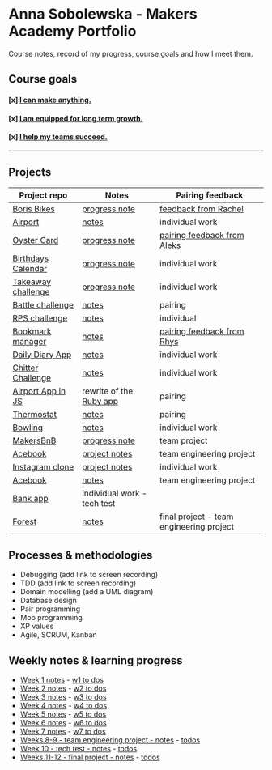 # Anna Sobolewska - Makers Academy Portfolio

Course notes, record of my progress, course goals and how I meet them.

## Course goals

#### [x] [I can make anything.](https://github.com/aniasobo/portfolio/blob/master/goals/goal-1-make-anything.md)

#### [x] [I am equipped for long term growth.](https://github.com/aniasobo/portfolio/blob/master/goals/goal-2-learning.md)

#### [x] [I help my teams succeed.](https://github.com/aniasobo/portfolio/blob/master/goals/goal-3-team.md)

---

## Projects

Project repo | Notes | Pairing feedback
--- | --- | ---
[Boris Bikes](https://github.com/aniasobo/Boris-Bikes) |  [progress note](https://github.com/aniasobo/portfolio/blob/master/challenges/boris-bikes.md) | [feedback from Rachel](https://github.com/aniasobo/portfolio/blob/master/feedback/Feedback-from-Rachel.pdf)
[Airport](https://github.com/aniasobo/airport_challenge) |  [notes](https://github.com/aniasobo/portfolio/blob/master/challenges/airport.md) | individual work  
[Oyster Card](https://github.com/aniasobo/oystercard1) | [progress note](https://github.com/aniasobo/portfolio/blob/master/challenges/oystercard.md) | [pairing feedback from Aleks](https://github.com/aniasobo/portfolio/blob/master/feedback/Feedback%20from%20Aleks%20-%20June%204.pdf)
[Birthdays Calendar](https://github.com/aniasobo/birthdaycal) | [progress note](https://github.com/aniasobo/portfolio/blob/master/challenges/birthdays.md) | individual work
[Takeaway challenge](https://github.com/aniasobo/takeaway-challenge) | [progress note](https://github.com/aniasobo/portfolio/blob/master/challenges/takeaway.md) | individual work
[Battle challenge](https://github.com/aniasobo/poki-battle) | [notes](https://github.com/aniasobo/portfolio/blob/master/challenges/battle.md) | pairing
[RPS challenge](https://github.com/aniasobo/rps-challenge) | [notes](https://github.com/aniasobo/portfolio/blob/master/challenges/rps.md) | individual
[Bookmark manager](https://github.com/aniasobo/bookmark-challenge) | [notes](https://github.com/aniasobo/portfolio/blob/master/challenges/bookmark-manager.md) | [pairing feedback from Rhys](https://github.com/aniasobo/portfolio/blob/master/feedback/feedback%20from%20Rhys.md)
[Daily Diary App](https://github.com/aniasobo/daily-diary-app) | [notes](https://github.com/aniasobo/portfolio/blob/master/challenges/daily-diary.md) | individual work
[Chitter Challenge](https://github.com/aniasobo/chitter-challenge) | [notes](https://github.com/aniasobo/portfolio/blob/master/challenges/chitter.md) | individual work
[Airport App in JS](https://github.com/aniasobo/Airport-JS) | rewrite of the [Ruby app](https://github.com/aniasobo/airport_challenge) | pairing  
[Thermostat](https://github.com/aniasobo/thermostat) | [notes](https://github.com/aniasobo/portfolio/blob/master/challenges/thermostat.md) | pairing 
[Bowling](https://github.com/aniasobo/bowling-challenge) | [notes](https://github.com/aniasobo/portfolio/blob/master/challenges/bowling.md) | individual work
[MakersBnB](https://github.com/carlfjones/MakersBnB) | [progress note](https://github.com/aniasobo/portfolio/blob/master/challenges/makersbnb.md) | team project  
[Acebook](https://github.com/bengscott2/acebook-livewire) | [project notes](https://github.com/aniasobo/portfolio/blob/master/challenges/acebook.md) | team engineering project  
[Instagram clone](https://github.com/aniasobo/instagram-challenge) | [project notes](https://github.com/aniasobo/portfolio/blob/master/challenges/instagram.md) | individual work    
[Acebook](https://github.com/bengscott2/acebook-livewire) | [notes](https://github.com/aniasobo/portfolio/blob/master/challenges/acebook.md) | team engineering project   
[Bank app](https://github.com/aniasobo/tech-test-bank) | individual work - tech test  
[Forest](https://github.com/lucianmot/f.rest) | [notes](https://github.com/aniasobo/portfolio/blob/master/challenges/forest.md) | final project - team engineering project  



## Processes & methodologies

- Debugging (add link to screen recording)
- TDD (add link to screen recording)
- Domain modelling (add a UML diagram)
- Database design
- Pair programming
- Mob programming
- XP values
- Agile, SCRUM, Kanban


## Weekly notes & learning progress

- [Week 1 notes](https://github.com/aniasobo/portfolio/blob/master/notes/week-1-notes.md) - [w1 to dos](https://github.com/aniasobo/portfolio/blob/master/goals/week-1-todos.md)
- [Week 2 notes](https://github.com/aniasobo/portfolio/blob/master/notes/week-2-notes.md) - [w2 to dos](https://github.com/aniasobo/portfolio/blob/master/goals/week-2-todos.md)
- [Week 3 notes](https://github.com/aniasobo/portfolio/blob/master/notes/week-3-notes.md) - [w3 to dos](https://github.com/aniasobo/portfolio/blob/master/goals/week-3-todos.md)
- [Week 4 notes](https://github.com/aniasobo/portfolio/blob/master/notes/week-4-notes.md) - [w4 to dos](https://github.com/aniasobo/portfolio/blob/master/goals/week-4-todos.md)
- [Week 5 notes](https://github.com/aniasobo/portfolio/blob/master/notes/week-5-notes.md) - [w5 to dos](https://github.com/aniasobo/portfolio/blob/master/goals/week-5-todos.md)
- [Week 6 notes](https://github.com/aniasobo/portfolio/blob/master/notes/week-6-notes.md) - [w6 to dos](https://github.com/aniasobo/portfolio/blob/master/goals/week-6-todos.md)
- [Week 7 notes](https://github.com/aniasobo/portfolio/blob/master/notes/week-7-notes.md) - [w7 to dos](https://github.com/aniasobo/portfolio/blob/master/goals/week-7-todos.md)
- [Weeks 8-9 - team engineering project - notes](https://github.com/aniasobo/portfolio/blob/master/notes/weeks-8-9-notes.md) - [todos](https://github.com/aniasobo/portfolio/blob/master/goals/weeks-8-9-todos.md)
- [Week 10 - tech test - notes](https://github.com/aniasobo/portfolio/blob/master/notes/week-10-notes.md) - [todos](https://github.com/aniasobo/portfolio/blob/master/goals/week-10-todos.md)  
- [Weeks 11-12 - final project - notes](https://github.com/aniasobo/portfolio/blob/master/notes/weeks-11-12-notes.md) - [todos](https://github.com/aniasobo/portfolio/blob/master/goals/weeks-11-12-todos.md)  